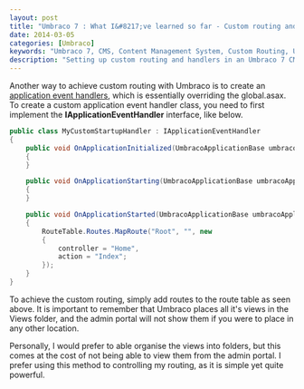 ```yaml
---
layout: post
title: "Umbraco 7 : What I&#8217;ve learned so far - Custom routing and Handlers"
date: 2014-03-05
categories: [Umbraco]
keywords: "Umbraco 7, CMS, Content Management System, Custom Routing, Umbraco Handlers"
description: "Setting up custom routing and handlers in an Umbraco 7 CMS."
---
```

Another way to achieve custom routing with Umbraco is to create an [application event handlers](http://our.umbraco.org/documentation/Reference/Events/application-startup "application event handlers"),
which is essentially overriding the global.asax. To create a custom application event handler class, you need to first
implement the **IApplicationEventHandler** interface, like below.

```csharp
public class MyCustomStartupHandler : IApplicationEventHandler
{
    public void OnApplicationInitialized(UmbracoApplicationBase umbracoApplication, ApplicationContext applicationContext)
    {
    }

    public void OnApplicationStarting(UmbracoApplicationBase umbracoApplication, ApplicationContext applicationContext)
    {
    }

    public void OnApplicationStarted(UmbracoApplicationBase umbracoApplication, ApplicationContext applicationContext)
    {
        RouteTable.Routes.MapRoute("Root", "", new
        {
            controller = "Home",
            action = "Index";
        });
    }
}
```

To achieve the custom routing, simply add routes to the route table as seen above. It is important to remember that
Umbraco places all it's views in the Views folder, and the admin portal will not show them if you were to place in
any other location.

Personally, I would prefer to able organise the views into folders, but this comes at the cost of not being able to view
them from the admin portal. I prefer using this method to controlling my routing, as it is simple yet quite powerful.
